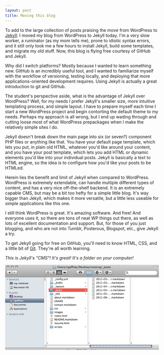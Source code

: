```yaml
---
layout: post
title: Moving this blog
---
```


To add to the large collection of posts praising the move from WordPress to [Jekyll](https://github.com/mojombo/jekyll/wiki): I moved my blog from WordPress to Jekyll today. I'm a very slow worker, a ruminator (as my mom tells me), prone to idiotic syntax errors, and it still only took me a few hours to install Jekyll, build some templates, and migrate my old stuff. Now, this blog is flying free courtesy of GitHub and Jekyll.

Why did I switch platforms? Mostly because I wanted to learn something new. GitHub is an incredibly useful tool, and I wanted to familiarize myself with the workflow of versioning, testing locally, and deploying that more applications-oriented development requires. Using Jekyll is actually a great introduction to git and GitHub.

The student's perspective aside, what is the advantage of Jekyll over WordPress? Well, for my needs I prefer Jekyll's smaller size, more intuitive templating process, and simple layout. I have to prepare myself each time I start a new WordPress project and begin contorting the default theme to my needs. Perhaps my approach is all wrong, but I end up wading through and cutting loose most of what WordPress prepackages when I make the relatively simple sites I do.

Jekyll doesn't break down the main page into six (or seven?) component PHP files or anything like that. You have your default page template, which lets you put, in plain old HTML, whatever you'd like around your content, and you have your post template, which lets you add HTML or dynamic elements you'd like into your individual posts. Jekyll is basically a text to HTML engine, so the idea is to configure how you'd like your posts to be HTMLed.

Herein lies the benefit and limit of Jekyll when compared to WordPress. WordPress is extremely extendable, can handle multiple different types of content, and has a very nice off-the-shelf backend. It is an extremely capable CMS, but may be a bit too hefty for a simple little blog. It's way bigger than Jekyll, which makes it more versatile, but a little less useable for simple applications like this one.

I still think WordPress is great. It's amazing software. And free! And everyone uses it, so there are tons of neat WP things out there, as well as lots of excellent documentation and support. But, for those of you just blogging, and who are not into Tumblr, Posterous, Blogspot, etc., give Jekyll a try.

To get Jekyll going for free on GitHub, you'll need to know HTML, CSS, and a little bit of [Git](http://git-scm.com/). They're all worth learning.

_This is Jekyll's "CMS"! It's great! It's a folder on your computer!_

![CMS for Jekyll](/images/finder.png)